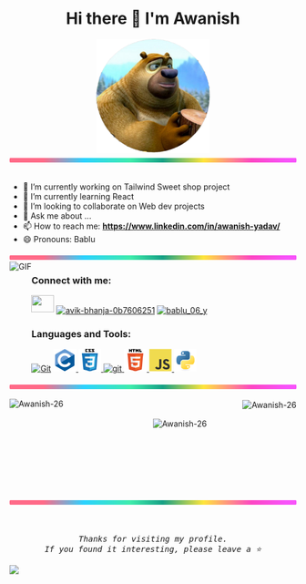 <h1 align="center">Hi there 👋 I'm Awanish</h1>
<div id="header" align="center">
  <img src="./resourses/Untitled.png" width="200"/>
</div>
<a target="_blank" rel="noopener noreferrer" href="https://github.com/ArshErgon/ArshErgon/blob/main/assets/header/lineBar.png"><img src="https://github.com/ArshErgon/ArshErgon/raw/main/assets/header/lineBar.png" width="100%" height="8px" style="max-width: 100%;"></a>
<br><br>

- 🔭 I’m currently working on Tailwind Sweet shop project
- 🌱 I’m currently learning React
- 👯 I’m looking to collaborate on Web dev projects
- 💬 Ask me about ...
- 📫 How to reach me: **https://www.linkedin.com/in/awanish-yadav/**
- 😄 Pronouns: Bablu


<a target="_blank" rel="noopener noreferrer" href="https://github.com/ArshErgon/ArshErgon/blob/main/assets/header/lineBar.png"><img src="https://github.com/ArshErgon/ArshErgon/raw/main/assets/header/lineBar.png" width="100%" height="8px" style="max-width: 100%;"></a>
<img align="left" alt="GIF" src="https://user-images.githubusercontent.com/74407205/232208553-2dd4181e-2d88-46a4-ac0b-15bda6d52f34.png" height="200px"/>


<h3 align="left">Connect with me:</h3>

<p align="left">
<a href="https://www.github.com/Awanish-26" target="_blank" rel="noreferrer"><img src="https://raw.githubusercontent.com/danielcranney/readme-generator/main/public/icons/socials/github.svg" height="30" width="40" /></a>
<a href="https://www.linkedin.com/in/awanish-yadav/" target="blank"><img align="center" src="https://raw.githubusercontent.com/rahuldkjain/github-profile-readme-generator/master/src/images/icons/Social/linked-in-alt.svg" alt="avik-bhanja-0b7606251" height="30" width="40" /></a>
<a href="https://instagram.com/bablu_06_y" target="blank"><img align="center" src="https://raw.githubusercontent.com/rahuldkjain/github-profile-readme-generator/master/src/images/icons/Social/instagram.svg" alt="bablu_06_y" height="30" width="40" /></a>
</p>


<h3 align="left">Languages and Tools:</h3>

<p align="left"> 
<a href="https://git-scm.com/" target="_blank" rel="noreferrer"><img src="https://raw.githubusercontent.com/danielcranney/readme-generator/main/public/icons/skills/git-colored.svg" width="36" height="36" alt="Git" /></a>
<a href="https://www.cprogramming.com/" target="_blank" rel="noreferrer"><img src="https://raw.githubusercontent.com/devicons/devicon/master/icons/c/c-original.svg" alt="c" width="40" height="40"/> </a> 
<a href="https://www.w3schools.com/css/" target="_blank" rel="noreferrer"><img src="https://raw.githubusercontent.com/devicons/devicon/master/icons/css3/css3-original-wordmark.svg" alt="css3" width="40" height="40"/> </a> 
<a href="https://git-scm.com/" target="_blank" rel="noreferrer"><img src="https://www.vectorlogo.zone/logos/git-scm/git-scm-icon.svg" alt="git" width="40" height="40"/> </a> 
<a href="https://www.w3.org/html/" target="_blank" rel="noreferrer"><img src="https://raw.githubusercontent.com/devicons/devicon/master/icons/html5/html5-original-wordmark.svg" alt="html5" width="40" height="40"/> </a> 
<a href="https://developer.mozilla.org/en-US/docs/Web/JavaScript" target="_blank" rel="noreferrer"><img src="https://raw.githubusercontent.com/devicons/devicon/master/icons/javascript/javascript-original.svg" alt="javascript" width="40" height="40"/> </a>
<a href="https://www.python.org" target="_blank" rel="noreferrer"><img src="https://raw.githubusercontent.com/devicons/devicon/master/icons/python/python-original.svg" alt="python" width="40" height="40"/> </a>
</p>


<a target="_blank" rel="noopener noreferrer" href="https://github.com/ArshErgon/ArshErgon/blob/main/assets/header/lineBar.png"><img src="https://github.com/ArshErgon/ArshErgon/raw/main/assets/header/lineBar.png" width="100%" height="8px" style="max-width: 100%;"></a>



<p align="left">
  <img align="left" src="https://github-readme-stats.vercel.app/api/top-langs?username=Awanish-26&show_icons=true&locale=en&layout=compact&theme=neon&bg_color=00000000" alt="Awanish-26" height="172"/>
</p>

<p align="right">&nbsp;
<img align="center" src="https://github-readme-stats.vercel.app/api?username=Awanish-26&show_icons=true&locale=en&theme=neon&bg_color=00000000" alt="Awanish-26" />
</p>

<p align="center" ><img align="center" src="https://github-readme-streak-stats.herokuapp.com/?user=Awanish-26&theme=neon&bg_color=00000000" alt="Awanish-26" /></p>
<a target="_blank" rel="noopener noreferrer" href="https://github.com/ArshErgon/ArshErgon/blob/main/assets/header/lineBar.png"><img src="https://github.com/ArshErgon/ArshErgon/raw/main/assets/header/lineBar.png" width="100%" height="8px" style="max-width: 100%;"></a>

<p align="center" dir="auto"><br><br>
  <samp>
    <i>Thanks for visiting my profile.<br>If you found it interesting, please leave a <g-emoji class="g-emoji" alias="star" fallback-src="https://github.githubassets.com/images/icons/emoji/unicode/2b50.png">⭐️</g-emoji></i> 
  </samp>
</p>
<img src="https://camo.githubusercontent.com/e8d2d21a6901e331c6cbccc13b3b45e57d4ab47dd74b0d081451417a76a9098e/68747470733a2f2f63617073756c652d72656e6465722e76657263656c2e6170702f6170693f747970653d776176696e6726636f6c6f723d6772616469656e74266865696768743d3135302677696474683d313030252673656374696f6e3d666f6f74657226746578743d48617665253230612532304e696365253230446179" data-canonical-src="https://capsule-render.vercel.app/api?type=waving&amp;color=gradient&amp;height=150&amp;width=100%&amp;section=footer&amp;text=Have%20a%20Nice%20Day" style="max-width: 100%;">
